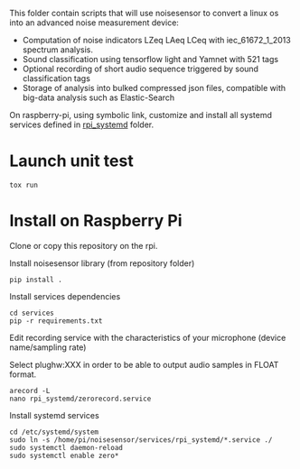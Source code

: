 This folder contain scripts that will use noisesensor to convert
a linux os into an advanced noise measurement device:

- Computation of noise indicators LZeq LAeq LCeq with iec_61672_1_2013 spectrum analysis.
- Sound classification using tensorflow light and Yamnet with 521 tags
- Optional recording of short audio sequence triggered by sound classification tags
- Storage of analysis into bulked compressed json files, compatible with big-data analysis such as Elastic-Search

On raspberry-pi, using symbolic link, customize and install all systemd services defined in [rpi_systemd](rpi_systemd) folder.

# Launch unit test

```shell
tox run
```

# Install on Raspberry Pi

Clone or copy this repository on the rpi.

Install noisesensor library (from repository folder)

```shell
pip install .
```

Install services dependencies

```shell
cd services
pip -r requirements.txt
```

Edit recording service with the characteristics of your microphone (device name/sampling rate)

Select plughw:XXX in order to be able to output audio samples in FLOAT format.

```shell
arecord -L
nano rpi_systemd/zerorecord.service
```


Install systemd services

```shell
cd /etc/systemd/system
sudo ln -s /home/pi/noisesensor/services/rpi_systemd/*.service ./
sudo systemctl daemon-reload
sudo systemctl enable zero*
```

